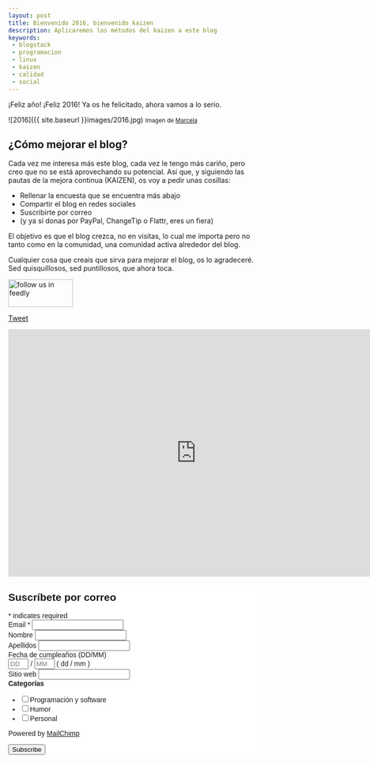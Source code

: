 ```yaml
---
layout: post
title: Bienvenido 2016, bienvenido kaizen
description: Aplicaremos los métodos del kaizen a este blog
keywords:
 - blogstack
 - programacion
 - linux
 - kaizen
 - calidad
 - social
---
```


¡Feliz año! ¡Feliz 2016! Ya os he felicitado, ahora vamos a lo serio.

![2016]({{ site.baseurl }}images/2016.jpg)
<small>Imagen de [Marcela](https://www.flickr.com/photos/marcelamcgreal/23788366130/in/photolist-Cf6AtC-C5BB7k-Bns9B2-oXdto8-eKb75w-cuACJC-5Ktdsi-4uaqEp-Ch4PmJ-CwUEj5-CtuQUC-CTuvPz-CHLML9-CPccXS-BR2v2f-Cf1Ua8-CaWDeZ-Cf3BsC-BtWkXW-uapRPi-pADUBW-BP4VRy-CSz6hA-CnKs1N-cuAA6U-o61xtb-a7ZjRY-BNxrya-C8KJHP-ARTDqF-CKy6tB-BLLbJM-CMndCb-Cz7RV5-CrUE9L-Ci4MCB-zmEx6j-CAgTeU-Btwf4D-zWwQvb-CSVnRh-Ckg87x-Cpy9m9-CooyLs-Cije63-CGeZMV-BHvbCx-bLpCxx-Ckbkne-CNjaUK)</small>

## ¿Cómo mejorar el blog?

Cada vez me interesa más este blog, cada vez le tengo más cariño, pero creo que no se está aprovechando su potencial. Así que, y siguiendo las pautas de la mejora continua (KAIZEN), os voy a pedir unas cosillas:

* Rellenar la encuesta que se encuentra más abajo
* Compartir el blog en redes sociales
* Suscribirte por correo
* (y ya si donas por PayPal, ChangeTip o Flattr, eres un fiera)

El objetivo es que el blog crezca, no en visitas, lo cual me importa pero no tanto como en la comunidad, una comunidad activa alrededor del blog.

Cualquier cosa que creais que sirva para mejorar el blog, os lo agradeceré. Sed quisquillosos, sed puntillosos, que ahora toca.

<a href='http://cloud.feedly.com/#subscription%2Ffeed%2Fhttp%3A%2F%2Fadrianarroyocalle.github.io%2Fblog%2Fatom.xml'  target='blank'><img id='feedlyFollow' src='http://s3.feedly.com/img/follows/feedly-follow-rectangle-flat-big_2x.png' alt='follow us in feedly' width='131' height='56'></a>

<a class="twitter-share-button"
  href="https://twitter.com/intent/tweet"
  data-size="large">
Tweet</a>
<div class="g-person" data-href="https://plus.google.com/114847881804298896907"></div>

<iframe src="https://docs.google.com/forms/d/1ylRU1CKVfDdw9s4044ZWopSQOhqSFge6QgpNiBUxO3s/viewform?embedded=true" width="760" height="500" frameborder="0" marginheight="0" marginwidth="0">Cargando...</iframe>

<!-- Begin MailChimp Signup Form -->
<link href="//cdn-images.mailchimp.com/embedcode/classic-081711.css" rel="stylesheet" type="text/css">
<style type="text/css">
	#mc_embed_signup{background:#fff; clear:left; font:14px Helvetica,Arial,sans-serif; }
	/* Add your own MailChimp form style overrides in your site stylesheet or in this style block.
	   We recommend moving this block and the preceding CSS link to the HEAD of your HTML file. */
</style>
<div id="mc_embed_signup">
<form action="//github.us12.list-manage.com/subscribe/post?u=540410f35f30b21a2c4d05005&amp;id=e90781a7c5" method="post" id="mc-embedded-subscribe-form" name="mc-embedded-subscribe-form" class="validate" target="_blank" novalidate>
    <div id="mc_embed_signup_scroll">
	<h2>Suscríbete por correo</h2>
<div class="indicates-required"><span class="asterisk">*</span> indicates required</div>
<div class="mc-field-group">
	<label for="mce-EMAIL">Email  <span class="asterisk">*</span>
</label>
	<input type="email" value="" name="EMAIL" class="required email" id="mce-EMAIL">
</div>
<div class="mc-field-group">
	<label for="mce-FNAME">Nombre </label>
	<input type="text" value="" name="FNAME" class="" id="mce-FNAME">
</div>
<div class="mc-field-group">
	<label for="mce-LNAME">Apellidos </label>
	<input type="text" value="" name="LNAME" class="" id="mce-LNAME">
</div>
<div class="mc-field-group size1of2">
	<label for="mce-BIRTHDAY-month">Fecha de cumpleaños (DD/MM) </label>
	<div class="datefield">
		<span class="subfield dayfield"><input class="datepart " type="text" pattern="[0-9]*" value="" placeholder="DD" size="2" maxlength="2" name="BIRTHDAY[day]" id="mce-BIRTHDAY-day"></span> / 
        <span class="subfield monthfield"><input class="datepart " type="text" pattern="[0-9]*" value="" placeholder="MM" size="2" maxlength="2" name="BIRTHDAY[month]" id="mce-BIRTHDAY-month"></span> 
		<span class="small-meta nowrap">( dd / mm )</span>
	</div>
</div><div class="mc-field-group">
	<label for="mce-WEBSITE">Sitio web </label>
	<input type="url" value="" name="WEBSITE" class=" url" id="mce-WEBSITE">
</div>
<div class="mc-field-group input-group">
    <strong>Categorías </strong>
    <ul><li><input type="checkbox" value="1" name="group[2773][1]" id="mce-group[2773]-2773-0"><label for="mce-group[2773]-2773-0">Programación y software</label></li>
<li><input type="checkbox" value="2" name="group[2773][2]" id="mce-group[2773]-2773-1"><label for="mce-group[2773]-2773-1">Humor</label></li>
<li><input type="checkbox" value="4" name="group[2773][4]" id="mce-group[2773]-2773-2"><label for="mce-group[2773]-2773-2">Personal</label></li>
</ul>
</div>
<p>Powered by <a href="http://eepurl.com/bL-Ycr" title="MailChimp - email marketing made easy and fun">MailChimp</a></p>
	<div id="mce-responses" class="clear">
		<div class="response" id="mce-error-response" style="display:none"></div>
		<div class="response" id="mce-success-response" style="display:none"></div>
	</div>    <!-- real people should not fill this in and expect good things - do not remove this or risk form bot signups-->
    <div style="position: absolute; left: -5000px;" aria-hidden="true"><input type="text" name="b_540410f35f30b21a2c4d05005_e90781a7c5" tabindex="-1" value=""></div>
    <div class="clear"><input type="submit" value="Subscribe" name="subscribe" id="mc-embedded-subscribe" class="button"></div>
    </div>
</form>
</div>

<!--End mc_embed_signup-->